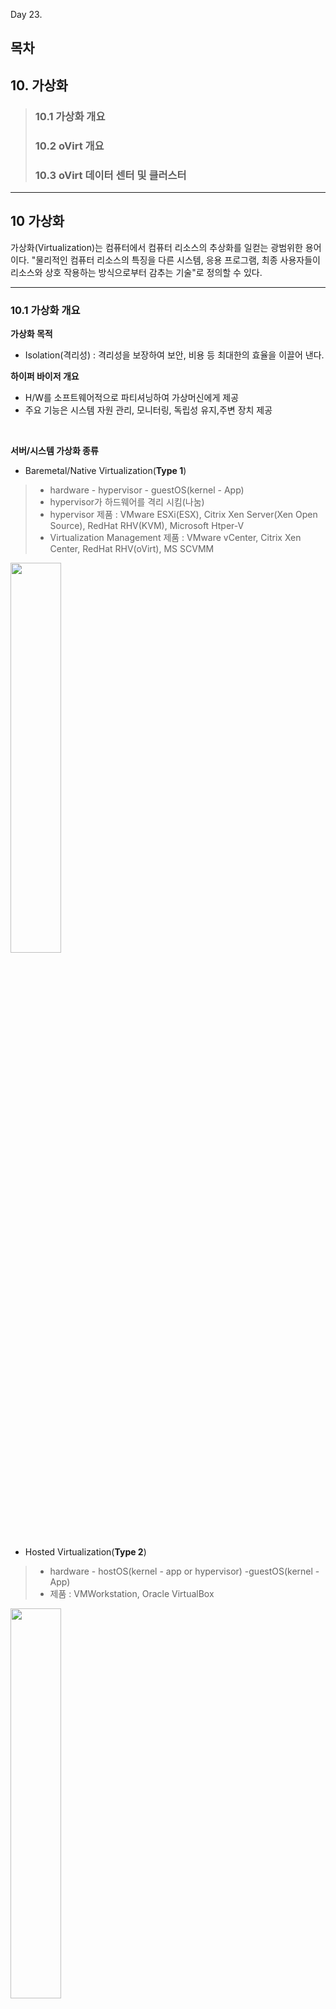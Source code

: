 Day 23.

## 목차
 
## 10. 가상화

> ### 10.1 가상화 개요
> ### 10.2 oVirt 개요
> ### 10.3 oVirt 데이터 센터 및 클러스터
------------
 
 
## 10 가상화


가상화(Virtualization)는 컴퓨터에서 컴퓨터 리소스의 추상화를 일컫는 광범위한 용어이다. "물리적인 컴퓨터 리소스의 특징을 다른 시스템, 응용 프로그램, 최종 사용자들이 리소스와 상호 작용하는 방식으로부터 감추는 기술"로 정의할 수 있다.


------------

 
### 10.1 가상화 개요


**가상화 목적**
* Isolation(격리성) : 격리성을 보장하여 보안, 비용 등 최대한의 효율을 이끌어 낸다.


**하이퍼 바이저 개요**
* H/W를 소프트웨어적으로 파티셔닝하여 가상머신에게 제공
* 주요 기능은 시스템 자원 관리, 모니터링, 독립성 유지,주변 장치 제공


<br/>


**서버/시스템 가상화 종류**
* Baremetal/Native Virtualization(**Type 1**)
> * hardware - hypervisor - guestOS(kernel - App) 
> * hypervisor가 하드웨어를 격리 시킴(나눔)
> * hypervisor 제품 : VMware ESXi(ESX), Citrix Xen Server(Xen Open Source), RedHat RHV(KVM), Microsoft Htper-V
> * Virtualization Management 제품 : VMware vCenter, Citrix Xen Center, RedHat RHV(oVirt), MS SCVMM


   <img src="https://user-images.githubusercontent.com/56064985/85347298-1f38d800-b533-11ea-9e21-04973cc41820.png" width="40%"></img>


* Hosted Virtualization(**Type 2**)
> * hardware - hostOS(kernel - app or hypervisor) -guestOS(kernel - App) 
> * 제품 : VMWorkstation, Oracle VirtualBox


   <img src="https://user-images.githubusercontent.com/56064985/85347301-1fd16e80-b533-11ea-884e-64492b31d1ad.png" width="40%"></img>


* Full Virtualization(디스크 전가상화)
> * 가상머신이 제공받은 하드웨어가 전부 가상의 하드웨어
> * 전가상화로 만들어진 가상머신은 자신이 가상머신인지 알지 못함
> * 물리적인 하드웨어에 접근할 때 하이퍼 바이저에 의해 제어됨
> * 에뮬레이트 작업을 거치기 때문에 성능이 떨어짐
> * 대부분의 운영체제를 쉽게 설치 가능
> * Binary Translation : hypervisor와 hardware가 서로 알아들을 수 있는 언어로 변환해줌(SW였지만 지금은 HW가 지원해줌-VT)


* Para Virtualization(디스크 반가상화)
> * 운영체제의 커널 소스를 수정한 가상화
> * 전가상화보다 오버헤드가 적음
> * 운영체제의 커널 소스를 수정해야 하기 때문에 오픈소르 운영체제로 한정
> * hyper Call : APP이 hardware로 바로 명령을 내릴 수 있음


---


### 10.2 oVirt 개요

**oVirt 목적**
* Host와 Guest 시스템을 중앙에서 관리하는 가상화 플랫폼(PaaS)
* 기능 : Hardware 노드 관리, 스토리지 및 네트워크 자원 관리, 가상머신 배포 및 관리 기능


<br/>


**KVM**
* Thin Hypervisor Host
> * Baremetal형 하이퍼바이저
> * 어떤 서비스도 제공이 안됨(ssh 제외)

* Thick Hypervisor Host
> * Hosted형 하이퍼바이저
> * 운영체제에 하이퍼바이저 소프트웨어를 설치하여 사용
> * Guest 시스템을 설치하기가 쉬움


<br/>


**oVirt 설치**

* oVirt 구성도


<img src="https://user-images.githubusercontent.com/56064985/85265996-236ee200-b4ae-11ea-8ab6-1e792cabee25.png" width="90%"></img>



[ovirt thin 클라이언트]

* ovirt thin 클라이언트 서버 설치 파일 사전 작업(Ubuntu : 사용자 PC)
```
# cd /var/lib/libvirt/images     //  패키지 설치 디렉토리로 이동
# qemu-img create hyper2.raw 55G   // 서버 파일 미리 만들기
# qemu-img convert -O qcow2 hyper1.raw hyper1.qcow2

```


* ovirt thin 클라이언트 서버 qcow2 설치


<img src="https://user-images.githubusercontent.com/56064985/85362434-633ed380-b559-11ea-9708-0c70119dd377.png" width="60%"></img>

<img src="https://user-images.githubusercontent.com/56064985/85362440-65089700-b559-11ea-8f32-d6f0627d6f0c.png" width="60%"></img>

<img src="https://user-images.githubusercontent.com/56064985/85362444-68038780-b559-11ea-8a89-ca43909da6ec.png" width="60%"></img>

<img src="https://user-images.githubusercontent.com/56064985/85362449-6a65e180-b559-11ea-9fc5-8501d027c735.png" width="60%"></img>


* ovirt thin 클라이언트 서버 사양 설정


<img src="https://user-images.githubusercontent.com/56064985/85362456-6e91ff00-b559-11ea-82e8-18fc69422213.png" width="60%"></img>

<img src="https://user-images.githubusercontent.com/56064985/85362460-6fc32c00-b559-11ea-8bed-1db49b795668.png" width="60%"></img>

<img src="https://user-images.githubusercontent.com/56064985/85362464-72be1c80-b559-11ea-99d7-dff3dc4843d0.png" width="60%"></img>

<img src="https://user-images.githubusercontent.com/56064985/85362465-7487e000-b559-11ea-86ca-5c2b5c6ece9d.png" width="60%"></img>

<img src="https://user-images.githubusercontent.com/56064985/85362470-7651a380-b559-11ea-9e19-bbe4236f457b.png" width="60%"></img>


* ovirt 패키지 최신화 진행
```
# yum update 

```


* vi /etc/hosts 추가
```
# vi /etc/hosts

192.168.122.10  ovirt.abc.local
192.168.122.21  hyper1.abc.local
192.168.122.22  hyper2.abc.local

:wq!

```


* ssh public key 설정
```
# mkdir /root/.ssh
# chmod 700 /root/.ssh
# vi /root/.ssh/authorized.keys

sh-rsa AAAAB3NzaC1yc2EAAAADAQABAAABAQCnY53ST2RxdulhwysvLWxjiCRX1XbqvCiidGT5LjGgXIvvEfG8zqhiozEVW4yNVApufjsLjNOE0vMZ204Gi5PEm67ZoDDB5qsOvs93eqaR0CS0qdNuo0KzbLtFbPzGEPw9+vRsiRyk4qIgDYpYwCRkV1vn3NfAe0c+mUvxCgvyp5kfFWbSyvt7gN5tbwbX+PpSJ0HIVpfrOO6Y4R8TfZwo6pacwgLKEH4sId8L/cqfR29nIm93WJRoqGjCilD6GLldHzySjjeL+rdTsZyJzz0BtLNGSmxUxhnm3jyNs836d/bPTS0L9xx7n3oGSE3ISTh/yJBmsO5x0I+Lw4U+jfdD ovirt-engine

:wq!

```


[ovirt thick 클라이언트]
* ovirt thick 서버 패키지 설치
```
# yum update  // 시스템 최신화(커널)
# yum install http://resources.ovirt.org/pub/yum-repo/ovirt-release43.rpm   // ovirt 패키지 설치
# yum install qemu-kvm libvirt virt-install bridge-utils vdsm-client   // 자동 추가가 안될 경우 진행
# yum update  // ovirt 패키지 업데이트 확인
# reboot
```

* vi /etc/hosts 추가
```
# vi /etc/hosts

192.168.122.10  ovirt.abc.local
192.168.122.21  hyper1.abc.local
192.168.122.22  hyper2.abc.local

:wq!

```

* ssh public key 설정
```
# mkdir /root/.ssh
# chmod 700 /root/.ssh
# vi /root/.ssh/authorized.keys

sh-rsa AAAAB3NzaC1yc2EAAAADAQABAAABAQCnY53ST2RxdulhwysvLWxjiCRX1XbqvCiidGT5LjGgXIvvEfG8zqhiozEVW4yNVApufjsLjNOE0vMZ204Gi5PEm67ZoDDB5qsOvs93eqaR0CS0qdNuo0KzbLtFbPzGEPw9+vRsiRyk4qIgDYpYwCRkV1vn3NfAe0c+mUvxCgvyp5kfFWbSyvt7gN5tbwbX+PpSJ0HIVpfrOO6Y4R8TfZwo6pacwgLKEH4sId8L/cqfR29nIm93WJRoqGjCilD6GLldHzySjjeL+rdTsZyJzz0BtLNGSmxUxhnm3jyNs836d/bPTS0L9xx7n3oGSE3ISTh/yJBmsO5x0I+Lw4U+jfdD ovirt-engine

:wq!

```


* 관리 페이지에서 자동 설치가 안되면 다음을 진행(보안에 취약해지나 테스트 환경이기 때문에 진행)
```
# systemctl stop firewalld
# setenforce 0
```


[ovirt 서버]••••
* ovirt 서버 패키지 설치
```
# yum update  // 시스템 최신화(커널)
# yum install http://resources.ovirt.org/pub/yum-repo/ovirt-release43.rpm   // ovirt 패키지 설치
# yum update  // ovirt 패키지 업데이트 확인
# yum install ovirt-engine
# reboot
```


* manage 구성
```
# engine-setup

전부 기본 값으로 설치 진행
[WARNING] Less than 16384MB of memory is available
         
          --== CONFIGURATION PREVIEW ==--
         
          Application mode                        : both
          Default SAN wipe after delete           : False
          Firewall manager                        : firewalld
          Update Firewall                         : True
          Host FQDN                               : ovirt.abc.local
          Set up Cinderlib integration            : False
          Configure local Engine database         : True
          Set application as default page         : True
          Configure Apache SSL                    : True
          Engine database secured connection      : False
          Engine database user name               : engine
          Engine database name                    : engine
          Engine database host                    : localhost
          Engine database port                    : 5432
          Engine database host name validation    : False
          Engine installation                     : True
          PKI organization                        : abc.local
          Set up ovirt-provider-ovn               : True
          Configure WebSocket Proxy               : True
          DWH installation                        : True
          DWH database host                       : localhost
          DWH database port                       : 5432
          Configure local DWH database            : True
          Configure Image I/O Proxy               : True
          Configure VMConsole Proxy               : True


[ INFO  ] Restarting httpd
          Please use the user 'admin@internal' and password specified in order to login
          Web access is enabled at:
              http://ovirt.abc.local:80/ovirt-engine   // 접근하기 위한 URL
              https://ovirt.abc.local:443/ovirt-engine   // 접근하기 위한 URL
          Internal CA 74:F0:21:62:CF:18:E6:54:B4:48:37:7C:81:C8:4E:7E:3A:90:CC:3B
          SSH fingerprint: SHA256:Ihq6aQhN2gfUymsd84CuAcjmUnh9WngAK1JcuuZgqr0   // SSH 접근을 위해 기억하기
[WARNING] Less than 16384MB of memory is available
         
          --== END OF SUMMARY ==--
         
[ INFO  ] Stage: Clean up
          Log file is located at /var/log/ovirt-engine/setup/ovirt-engine-setup-20200622152524-t8r1th.log
[ INFO  ] Generating answer file '/var/lib/ovirt-engine/setup/answers/20200622154945-setup.conf'
[ INFO  ] Stage: Pre-termination
[ INFO  ] Stage: Termination
[ INFO  ] Execution of setup completed successfully

```
* vi /etc/hosts 추가
```
# vi /etc/hosts

192.168.122.10  ovirt.abc.local
192.168.122.21  hyper1.abc.local
192.168.122.22  hyper2.abc.local

:wq!

```


* ubuntu(사용자 PC) hosts 파일 추가 
```
# vi /etc/hosts
192.168.122.10 ovirt.abc.local
```

* 관리 페이지 접근


<img src="https://user-images.githubusercontent.com/56064985/85257783-5b235d00-b4a1-11ea-80e8-08ed1569a8f5.png" width="90%"></img>


<img src="https://user-images.githubusercontent.com/56064985/85257795-5eb6e400-b4a1-11ea-9c72-47862302f74a.png" width="90%"></img>


<img src="https://user-images.githubusercontent.com/56064985/85257804-6080a780-b4a1-11ea-82d0-d66fd6e23c14.png" width="90%"></img>


* Host 추가 및 관리


<img src="https://user-images.githubusercontent.com/56064985/85263051-91fd7100-b4a9-11ea-9616-fa719bd0af74.png" width="90%"></img>


<img src="https://user-images.githubusercontent.com/56064985/85263056-93c73480-b4a9-11ea-8239-297395934ec7.png" width="90%"></img>


<img src="https://user-images.githubusercontent.com/56064985/85265590-76946500-b4ad-11ea-82fb-3b4ae1f5707d.png" width="90%"></img>


---


 
### 10.3 ovirt 데이터 센터 및 클러스터 생성

#### 데이터 센터


* 개요
> * 모든 물리적 및 논리적 자원을 포함한 최상위 조직 객체
> * 단일 데이터 센터는 독립적인 가상화 환경


<img src="https://user-images.githubusercontent.com/56064985/85482127-f5001c80-b5fd-11ea-8fea-46163089c305.png" width="60%"></img>


* 스토리지 컨테이너
> * 스토리지 도메인에 대한 연결 정보
> * 스토리지 유형 및 스토리지 도메인 정보가 저장 
> * 해당 데이터 센터의 모든 클러스터에서 사용 가능
> *  모든 호스트 클러스터는 같은 스토리지 도메인에 액세스 가능


* 네트워크 컨테이너
> * 데이터 센터의 논리 네트워크 정보가 저장
> * 네트워크 주소, VLAN 태그 및 STP 지원 등의 상세 정보도 포함
> * 트래픽 분리를 위해 다수의 논리 네트워크 구성 가능




#### 클러스터 파일 시스템 추가

* 파일 시스템 추가(ovirt 서버 내에 추가 진행)
```
# fdisk /dev/vdb

Command (m for help): n
Partition type:
   p   primary (0 primary, 0 extended, 4 free)
   e   extended
Select (default p): p
Partition number (1-4, default 1): 
First sector (2048-104857599, default 2048): 
Using default value 2048
Last sector, +sectors or +size{K,M,G} (2048-104857599, default 104857599): 
Using default value 104857599
Partition 1 of type Linux and of size 50 GiB is set

Command (m for help): w


# fdisk /dev/vdc
Welcome to fdisk (util-linux 2.23.2).

Changes will remain in memory only, until you decide to write them.
Be careful before using the write command.

Device does not contain a recognized partition table
Building a new DOS disklabel with disk identifier 0xaa0f03cb.

Command (m for help): n
Partition type:
   p   primary (0 primary, 0 extended, 4 free)
   e   extended
Select (default p): p
Partition number (1-4, default 1): 
First sector (2048-104857599, default 2048): 
Using default value 2048
Last sector, +sectors or +size{K,M,G} (2048-104857599, default 104857599): 
Using default value 104857599
Partition 1 of type Linux and of size 50 GiB is set

Command (m for help): w
The partition table has been altered!

# lsblk
NAME            MAJ:MIN RM  SIZE RO TYPE MOUNTPOINT
sr0              11:0    1  4.5G  0 rom  
vda             252:0    0   20G  0 disk 
├─vda1          252:1    0    1G  0 part /boot
└─vda2          252:2    0   19G  0 part 
  ├─centos-root 253:0    0   17G  0 lvm  /
  └─centos-swap 253:1    0    2G  0 lvm  [SWAP]
vdb             252:16   0   50G  0 disk 
└─vdb1          252:17   0   50G  0 part 
vdc             252:32   0   50G  0 disk 
└─vdc1          252:33   0   50G  0 part 

# mkfs.ext4 /dev/vdb1
# mkfs.ext4 /dev/vdc1
# lsblk

```

* exports 설정 및 마운트
```
# mkdir -p /export/data
# mkdir -p /export/iso
# chown -R vdsm:kvm /export/
# chmod -R g+s /export/
# vi /etc/exports

/export/iso     192.168.122.0/24(rw,sync,no_root_squash)
/export/data    192.168.122.0/24(rw,sync,no_root_squash)
~                                                             

:wq!

# exportfs -arv
exporting 192.168.122.0/24:/export/data
exporting 192.168.122.0/24:/export/iso

# vi /etc/fstab

/dev/vdb1       /export/data    ext4    defaults        0 0
/dev/vdc1       /export/iso     ext4    defaults        0 0

:wq!

# mount -a
```

* 방화벽 및 서비스 설정
```
# systemctl start nfs-server
# systemctl enable nfs-server
Created symlink from /etc/systemd/system/multi-user.target.wants/nfs-server.service to /usr/lib/systemd/system/nfs-server.service.
# firewall-cmd --permanent --add-service=nfs
success
# firewall-cmd --permanent --add-service=rpc-bind
success
# firewall-cmd --permanent --add-service=mountd
success
# firewall-cmd --reload
success

```

* 관리자 페이지를 통한 스토리지 추가


<img src="https://user-images.githubusercontent.com/56064985/85383916-8aa69800-b57b-11ea-93d8-7c4e700e87ac.png" width="90%"></img>


<img src="https://user-images.githubusercontent.com/56064985/85384050-b45fbf00-b57b-11ea-9213-c7035a5bfa0c.png" width="90%"></img>


<img src="https://user-images.githubusercontent.com/56064985/85384057-b6c21900-b57b-11ea-93eb-d18c539594f8.png" width="90%"></img>



#### 추가 공부 내용

* FAQ 0. 파일 시스템 추가시 용량이 부족한 경우
```
# qemu-img create nfs-iso.raw 50G
# qemu-img create nfs-data.raw 50G
# qemu-img convert -O qcow2 nfs-iso.raw nfs-iso.qcow2
# qemu-img convert -O qcow2 nfs-data.raw nfs-data.qcow2
```


* FAQ 1. 스토리지 추가 작업시, 이전에 삭제했던 스토리지 파일이 남아있어서 진행이 안될 경우
```
# rm -rf /export/data/*
# rm -rf /export/iso/*
```


* FAQ 2. 스토리지 추가 작업시, ovirt.abc.local 의 도메인을 인식하지 못하는 경우
> * 도메인 대신 ip주소를 기입
```
192.168.122.10:/export/data
```

```
Java Web Application
Web server
Web Application Server(WAS)
 Opensource : JBoss --> WildFly
 Eneterprise : JBoss ES
SAN(Storage Area Network)

FC-SAN : Fiber Chanel
 HBA(Host Bus Adapter) : FC
 FC Protocol
 SAN Switch
 
IP-SAN(iSCSI, FCoE...)
 Ethernet NIC
 TCP/IP Protocol
 Ethernet Switch

PSTN : 서킷 스위칭(회로 교환 방식)
VoIP(Voice over IP)
VOLTE(Voice over LTE) : 패킷 스위칭 방식

도커 강의 :https://www.slideshare.net/pyrasis/docker-fordummies-44424016

# 이미지 사이즈 줄이기
cd /var/lib/libvirt/images/
qemu-img create hyper2.raw 55G
qemu-img convert -O qcow2 hyper2.raw hyper2.qcow2
rm hyper2.raw
qemu-img info hyper2.qcow2


```


---
